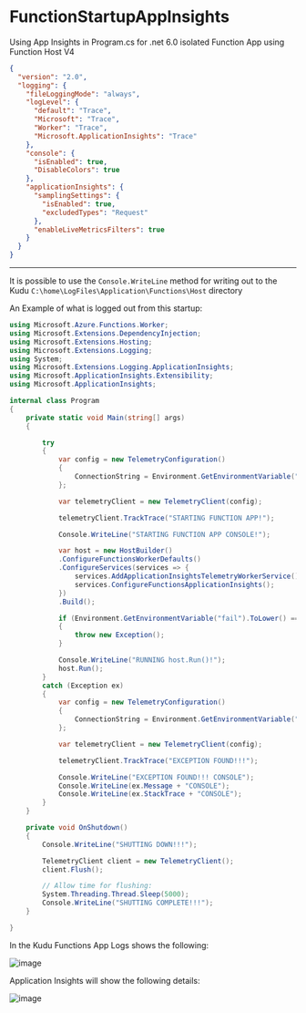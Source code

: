 # FunctionStartupAppInsights
Using App Insights in Program.cs for .net 6.0 isolated Function App using Function Host V4

``` JSON
{
  "version": "2.0",
  "logging": {
    "fileLoggingMode": "always",
    "logLevel": {
      "default": "Trace",
      "Microsoft": "Trace",
      "Worker": "Trace",
      "Microsoft.ApplicationInsights": "Trace"
    },
    "console": {
      "isEnabled": true,
      "DisableColors": true
    },
    "applicationInsights": {
      "samplingSettings": {
        "isEnabled": true,
        "excludedTypes": "Request"
      },
      "enableLiveMetricsFilters": true
    }
  }
}
```
---

It is possible to use the `Console.WriteLine` method for writing out to the Kudu `C:\home\LogFiles\Application\Functions\Host` directory

An Example of what is logged out from this startup:

``` csharp
using Microsoft.Azure.Functions.Worker;
using Microsoft.Extensions.DependencyInjection;
using Microsoft.Extensions.Hosting;
using Microsoft.Extensions.Logging;
using System;
using Microsoft.Extensions.Logging.ApplicationInsights;
using Microsoft.ApplicationInsights.Extensibility;
using Microsoft.ApplicationInsights;

internal class Program
{
    private static void Main(string[] args)
    {

        try
        {
            var config = new TelemetryConfiguration()
            {
                ConnectionString = Environment.GetEnvironmentVariable("APPLICATIONINSIGHTS_CONNECTION_STRING")
            };

            var telemetryClient = new TelemetryClient(config);

            telemetryClient.TrackTrace("STARTING FUNCTION APP!");

            Console.WriteLine("STARTING FUNCTION APP CONSOLE!");

            var host = new HostBuilder()
            .ConfigureFunctionsWorkerDefaults()
            .ConfigureServices(services => {
                services.AddApplicationInsightsTelemetryWorkerService();
                services.ConfigureFunctionsApplicationInsights();
            })
            .Build();

            if (Environment.GetEnvironmentVariable("fail").ToLower() == "true")
            {
                throw new Exception();
            }

            Console.WriteLine("RUNNING host.Run()!");
            host.Run();
        }
        catch (Exception ex)
        {
            var config = new TelemetryConfiguration()
            {
                ConnectionString = Environment.GetEnvironmentVariable("APPLICATIONINSIGHTS_CONNECTION_STRING")
            };

            var telemetryClient = new TelemetryClient(config);

            telemetryClient.TrackTrace("EXCEPTION FOUND!!!");

            Console.WriteLine("EXCEPTION FOUND!!! CONSOLE");
            Console.WriteLine(ex.Message + "CONSOLE");
            Console.WriteLine(ex.StackTrace + "CONSOLE");
        }
    }

    private void OnShutdown()
    {
        Console.WriteLine("SHUTTING DOWN!!!");

        TelemetryClient client = new TelemetryClient();
        client.Flush();

        // Allow time for flushing:
        System.Threading.Thread.Sleep(5000);
        Console.WriteLine("SHUTTING COMPLETE!!!");
    }

}
```

In the Kudu Functions App Logs shows the following:

![image](https://github.com/macavall/FunctionStartupAppInsights/assets/43223084/355ee217-57db-44e8-9d05-0eeb034f7955)

Application Insights will show the following details:

![image](https://github.com/macavall/FunctionStartupAppInsights/assets/43223084/f0bdccdb-391d-4e2f-bca6-59620d760669)

